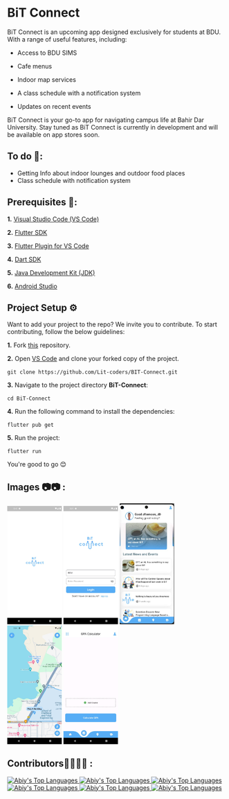 # BiT Connect

BiT Connect is an upcoming app designed exclusively for students at BDU. With a range of useful features, including:

- Access to BDU SIMS

- Cafe menus
- Indoor map services
- A class schedule with a notification system
- Updates on recent events

BiT Connect is your go-to app for navigating campus life at Bahir Dar University. Stay tuned as BiT Connect is currently in development and will be available on app stores soon.

## To do 📑: 

- Getting Info about indoor lounges and outdoor food places
- Class schedule with notification system

## Prerequisites 📜:

**1.** [Visual Studio Code (VS Code)](https://code.visualstudio.com/)

**2.** [Flutter SDK](https://flutter.dev/docs/get-started/install)

**3.** [Flutter Plugin for VS Code](https://flutter.dev/docs/get-started/editor?tab=vscode)

**4.** [Dart SDK](https://dart.dev/get-dart)

**5.** [Java Development Kit (JDK)](https://www.oracle.com/java/technologies/javase-jdk11-downloads.html)

**6.** [Android Studio](https://developer.android.com/studio)

## Project Setup ⚙️

Want to add your project to the repo? We invite you to contribute.
To start contributing, follow the below guidelines: 

**1.** Fork [this](https://github.com/Lit-coders/BIT-Connect) repository.

**2.** Open [VS Code](https://code.visualstudio.com/) and clone your forked copy of the project.

```
git clone https://github.com/Lit-coders/BIT-Connect.git
```

**3.** Navigate to the project directory **BiT-Connect**:

```
cd BiT-Connect
```

**4.** Run the following command to install the dependencies:

```
flutter pub get
```
**5.** Run the project:

```
flutter run
```

You're good to go 😊

## Images 📷📷 :

<a><img src = "./images/splashscree.jpg" height="25%" width="25%" ></a>
<a><img src = "./images/login.jpg" height="25%" width="25%"></a>
<a><img src = "./images/home.jpg" height="25%" width="25%"></a>
<a><img src = "./images/map.jpg" height="25%" width="25%"></a>
<a><img src = "./images/gpa.jpg" height="25%" width="25%"></a>

## Contributors👩‍💻👨‍💻 :


<a href="https://github.com/abkodes">
  <img 
    alt="Abiy's Top Languages" 
    src="https://avatars.githubusercontent.com/u/104998249?v=4" 
    height="100px" 
    width="100px" 
    class="round-image" 
  />
</a>
<a href="https://github.com/melat369">
  <img 
    alt="Abiy's Top Languages" 
    src="https://avatars.githubusercontent.com/u/105010958?v=4" 
    height="100px" 
    width="100px" 
    class="round-image" 
  />
</a>
<a href="https://github.com/dagimg-dot">
  <img 
    alt="Abiy's Top Languages" 
    src="https://avatars.githubusercontent.com/u/106905365?v=4"
    height="100px" 
    width="100px" 
    class="round-image" 
  />
</a>
<a href="https://github.com/Jeremi-code">
  <img 
    alt="Abiy's Top Languages" 
    src="https://avatars.githubusercontent.com/u/106976091?v=4"
    height="100px" 
    width="100px" 
    class="round-image" 
  />
</a>
<a href="https://github.com/NathnaelTB">
  <img 
    alt="Abiy's Top Languages" 
    src="https://avatars.githubusercontent.com/u/104767053?v=4"
    height="100px" 
    width="100px" 
    class="round-image" 
  />
</a>
<a href="https://github.com/sgc93">
  <img 
    alt="Abiy's Top Languages" 
    src="https://avatars.githubusercontent.com/u/109880887?v=4"
    height="100px" 
    width="100px" 
    class="round-image" 
  />
</a>
